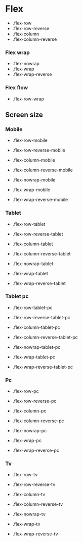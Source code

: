 # Flex

- .flex-row
- .flex-row-reverse
- .flex-column
- .flex-column-reverse

### Flex wrap

- .flex-nowrap
- .flex-wrap
- .flex-wrap-reverse

### Flex flow

- .flex-row-wrap

## Screen size

### Mobile

- .flex-row-mobile
- .flex-row-reverse-mobile
- .flex-column-mobile
- .flex-column-reverse-mobile

- .flex-nowrap-mobile
- .flex-wrap-mobile
- .flex-wrap-reverse-mobile

### Tablet

- .flex-row-tablet
- .flex-row-reverse-tablet
- .flex-column-tablet
- .flex-column-reverse-tablet

- .flex-nowrap-tablet
- .flex-wrap-tablet
- .flex-wrap-reverse-tablet

### Tablet pc

- .flex-row-tablet-pc
- .flex-row-reverse-tablet-pc
- .flex-column-tablet-pc
- .flex-column-reverse-tablet-pc

- .flex-nowrap-tablet-pc
- .flex-wrap-tablet-pc
- .flex-wrap-reverse-tablet-pc

### Pc

- .flex-row-pc
- .flex-row-reverse-pc
- .flex-column-pc
- .flex-column-reverse-pc

- .flex-nowrap-pc
- .flex-wrap-pc
- .flex-wrap-reverse-pc

### Tv

- .flex-row-tv
- .flex-row-reverse-tv
- .flex-column-tv
- .flex-column-reverse-tv

- .flex-nowrap-tv
- .flex-wrap-tv
- .flex-wrap-reverse-tv
